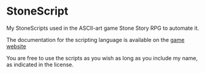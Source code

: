 StoneScript
===========

My StoneScripts used in the ASCII-art game Stone Story RPG to automate it.

The documentation for the scripting language is available on the [game
website](http://stonestoryrpg.com/stonescript/help.txt)

You are free to use the scripts as you wish as long as you include my name,
as indicated in the license.
